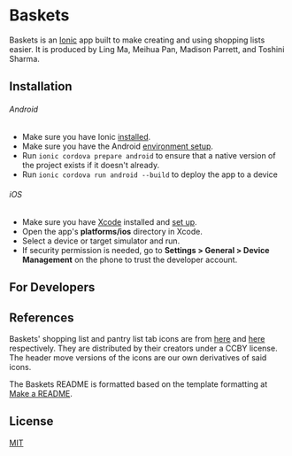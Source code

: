 # Baskets

Baskets is an [Ionic](https://ionicframework.com/) app built to make creating and using shopping lists easier.
It is produced by Ling Ma, Meihua Pan, Madison Parrett, and Toshini Sharma.


## Installation

###### Android

- Make sure you have Ionic [installed](https://ionicframework.com/docs/installation/cli).
- Make sure you have the Android [environment setup](https://ionicframework.com/docs/installation/android).
- Run `ionic cordova prepare android` to ensure that a native version of the project exists if it doesn't already.
- Run `ionic cordova run android --build` to deploy the app to a device


###### iOS

- Make sure you have [Xcode](https://developer.apple.com/xcode/) installed and [set up](https://ionicframework.com/docs/installation/ios).
- Open the app's **platforms/ios** directory in Xcode.
- Select a device or target simulator and run.
- If security permission is needed, go to **Settings > General > Device Management** on the phone to trust the developer account.


## For Developers



## References

Baskets' shopping list and pantry list tab icons are from [here](https://thenounproject.com/wes13/uploads/?i=166411) and [here](https://thenounproject.com/DavidCR/collection/home-automation/?i=489212) respectively. They are distributed by their creators under a CCBY license. The header move versions of the icons are our own derivatives of said icons.

The Baskets README is formatted based on the template formatting at [Make a README](https://www.makeareadme.com/).

## License
[MIT](https://choosealicense.com/licenses/mit/)

